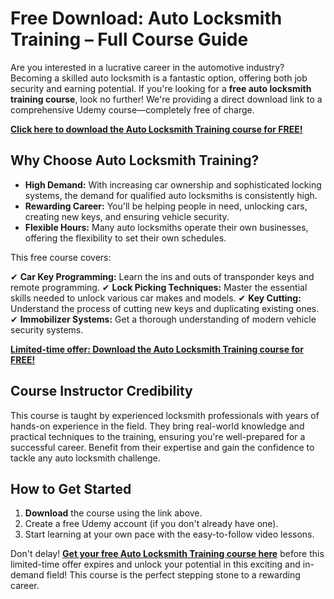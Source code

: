 # Free Download: Auto Locksmith Training – Full Course Guide

Are you interested in a lucrative career in the automotive industry? Becoming a skilled auto locksmith is a fantastic option, offering both job security and earning potential. If you're looking for a **free auto locksmith training course**, look no further! We're providing a direct download link to a comprehensive Udemy course—completely free of charge.

[**Click here to download the Auto Locksmith Training course for FREE!**](https://udemywork.com/auto-locksmith-training)

## Why Choose Auto Locksmith Training?

*   **High Demand:** With increasing car ownership and sophisticated locking systems, the demand for qualified auto locksmiths is consistently high.
*   **Rewarding Career:** You'll be helping people in need, unlocking cars, creating new keys, and ensuring vehicle security.
*   **Flexible Hours:** Many auto locksmiths operate their own businesses, offering the flexibility to set their own schedules.

This free course covers:

✔ **Car Key Programming:** Learn the ins and outs of transponder keys and remote programming.
✔ **Lock Picking Techniques:** Master the essential skills needed to unlock various car makes and models.
✔ **Key Cutting:** Understand the process of cutting new keys and duplicating existing ones.
✔ **Immobilizer Systems:** Get a thorough understanding of modern vehicle security systems.

[**Limited-time offer: Download the Auto Locksmith Training course for FREE!**](https://udemywork.com/auto-locksmith-training)

## Course Instructor Credibility

This course is taught by experienced locksmith professionals with years of hands-on experience in the field. They bring real-world knowledge and practical techniques to the training, ensuring you're well-prepared for a successful career. Benefit from their expertise and gain the confidence to tackle any auto locksmith challenge.

## How to Get Started

1.  **Download** the course using the link above.
2.  Create a free Udemy account (if you don't already have one).
3.  Start learning at your own pace with the easy-to-follow video lessons.

Don't delay! **[Get your free Auto Locksmith Training course here](https://udemywork.com/auto-locksmith-training)** before this limited-time offer expires and unlock your potential in this exciting and in-demand field! This course is the perfect stepping stone to a rewarding career.
